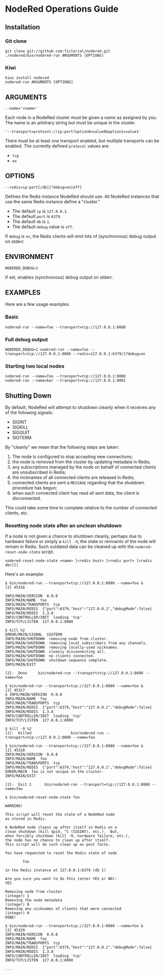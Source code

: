 # NodeRed Operations Guide

## Installation

### Git clone

    git clone git://github.com:fictorial/nodered.git
    ./nodered/bin/nodered-run ARGUMENTS [OPTIONS]

### Kiwi

    kiwi install nodered
    nodered-run ARGUMENTS [OPTIONS]

## ARGUMENTS

    --name='<name>'

Each node in a NodeRed cluster must be given a *name* as assigned by you.
The name is an arbitrary string but must be unique in the cluster.

    '--transport=protocol://ip:port?option0=value0&option1=value1'

There must be at least one transport enabled, but multiple transports can be
enabled.  The currently defined `protocol` values are:

- `tcp`
- `ws`

## OPTIONS

    --redis=ip:port[/db][?debug=on|off]

Defines the Redis instance NodeRed should use.  All NodeRed instances that use
the same Redis instance define a "cluster."  

- The default `ip` is `127.0.0.1`.
- The default `port` is `6379`.  
- The default `db` is `1`.
- The default `debug` value is `off`.

If `debug` is `on`, the Redis clients will emit lots of (synchronous) debug
output on stderr.

## ENVIRONMENT

    NODERED_DEBUG=1

If set, enables (synchronous) debug output on stderr.

## EXAMPLES

Here are a few usage examples.

### Basic

    nodered-run --name=foo --transport=tcp://127.0.0.1:8080 

### Full debug output

    NODERED_DEBUG=1 nodered-run --name=foo --transport=tcp://127.0.0.1:8080 --redis=127.0.0.1:6379/1?debug=on

### Starting two local nodes

    nodered-run --name=foo --transport=tcp://127.0.0.1:8080 
    nodered-run --name=bar --transport=tcp://127.0.0.1:8081 

## Shutting Down

By default, NodeRed will attempt to shutdown cleanly 
when it receives any of the following signals:

- SIGINT
- SIGKILL
- SIGQUIT
- SIGTERM

By "cleanly" we mean that the following steps are taken:

1. The node is configured to stop accepting new connections;
1. the node is removed from the cluster by updating metadata in Redis;
1. any subscriptions managed by the node on behalf of connected clients are unsubscribed in Redis;
1. the nicknames of all connected clients are released in Redis;
1. connected clients are sent a `MESSAGE` regarding that the shutdown procedure has begun;
1. when each connected client has read all sent data, the client is disconnected.

This could take some time to complete relative to the number of connected clients, etc.

### Resetting node state after an unclean shutdown

If a node is not given a chance to shutdown cleanly, perhaps due to hardware
failure or simply a `kill -9`, the state or remnants of the node will remain in
Redis.  Such outdated data can be cleaned up with the
`nodered-reset-node-state` script.  

    nodered-reset-node-state <name> [<redis host> [<redis port> [<redis db>]]]

Here's an example:

    $ bin/nodered-run --transport=tcp://127.0.0.1:8080 --name=foo &
    [2] 45316

    INFO/MAIN/VERSION  0.0.8
    INFO/MAIN/NAME  foo
    INFO/MAIN/TRANSPORTS  tcp
    INFO/MAIN/REDIS  {"port":6379,"host":"127.0.0.1","debugMode":false}
    INFO/MAIN/REDIS  1.3.8
    INFO/CONTROLLER/INIT  loading 'tcp'
    INFO/TCP/LISTEN  127.0.0.1:8080

    $ kill %2
    ERROR/MAIN/SIGNAL  SIGTERM
    INFO/MAIN/SHUTDOWN  removing node from cluster.
    INFO/MAIN/SHUTDOWN  removing local subscribers from any channels.
    INFO/MAIN/SHUTDOWN  removing locally-used nicknames.
    INFO/MAIN/SHUTDOWN  cleanly disconnecting all.
    INFO/MAIN/SHUTDOWN  no clients connected.
    INFO/MAIN/SHUTDOWN  shutdown sequence complete.
    INFO/MAIN/EXIT

    [2]-  Done     bin/nodered-run --transport=tcp://127.0.0.1:8080 --name=foo

    $ bin/nodered-run --transport=tcp://127.0.0.1:8080 --name=foo &
    [2] 45317
    $ INFO/MAIN/VERSION  0.0.8
    INFO/MAIN/NAME  foo
    INFO/MAIN/TRANSPORTS  tcp
    INFO/MAIN/REDIS  {"port":6379,"host":"127.0.0.1","debugMode":false}
    INFO/MAIN/REDIS  1.3.8
    INFO/CONTROLLER/INIT  loading 'tcp'
    INFO/TCP/LISTEN  127.0.0.1:8080

    $ kill -9 %2
    [2]-  Killed                  bin/nodered-run --transport=tcp://127.0.0.1:8080 --name=foo

    $ bin/nodered-run --transport=tcp://127.0.0.1:8080 --name=foo &
    [2] 45318
    INFO/MAIN/VERSION  0.0.8
    INFO/MAIN/NAME  foo
    INFO/MAIN/TRANSPORTS  tcp
    INFO/MAIN/REDIS  {"port":6379,"host":"127.0.0.1","debugMode":false}
    ERROR/MAIN  foo is not unique in the cluster.
    INFO/MAIN/EXIT

    [2]-  Exit 1      bin/nodered-run --transport=tcp://127.0.0.1:8080 --name=foo

    $ bin/nodered-reset-node-state foo

    WARNING!

    This script will reset the state of a NodeRed node
    as stored in Redis.

    A NodeRed node cleans up after itself in Redis on a
    clean shutdown (kill $pid, ^C (SIGINT), etc.).  But,
    when forcibly shutdown (kill -9, hardware failure, etc.),
    the node has no chance to clean up after itself.
    This script will do such clean up ex post facto.

    You have requested to reset the Redis state of node

            foo

    in the Redis instance at 127.0.0.1:6379 (db 1)

    Are you sure you want to do this (enter YES or NO): 
    YES

    Removing node from cluster
    (integer) 1
    Removing the node metadata
    (integer) 0
    Removing any nicknames of clients that were connected
    (integer) 0
    DONE!

    $ bin/nodered-run --transport=tcp://127.0.0.1:8080 --name=foo &
    [2] 45329
    INFO/MAIN/VERSION  0.0.8
    INFO/MAIN/NAME  foo
    INFO/MAIN/TRANSPORTS  tcp
    INFO/MAIN/REDIS  {"port":6379,"host":"127.0.0.1","debugMode":false}
    INFO/MAIN/REDIS  1.3.8
    INFO/CONTROLLER/INIT  loading 'tcp'
    INFO/TCP/LISTEN  127.0.0.1:8080

    ...


